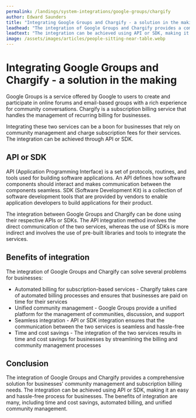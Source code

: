 ```yaml
---
permalink: /landings/system-integrations/google-groups/chargify
author: Edward Saunders
title: "Integrating Google Groups and Chargify - a solution in the making"
leadhead: "The integration of Google Groups and Chargify provides a comprehensive solution for businesses' community management and subscription billing needs"
leadtext: "The integration can be achieved using API or SDK, making it an easy and hassle-free process for businesses. The benefits of integration are many, including time and cost savings, automated billing, and unified community management."
image: /assets/images/articles/people-sitting-near-table.webp
---
```

<div class="arttext">	<h1>Integrating Google Groups and Chargify - a solution in the making</h1>
	<p>Google Groups is a service offered by Google to users to create and participate in online forums and email-based groups with a rich experience for community conversations. Chargify is a subscription billing service that handles the management of recurring billing for businesses.</p>
	<p>Integrating these two services can be a boon for businesses that rely on community management and charge subscription fees for their services. The integration can be achieved through API or SDK.</p>
	<h2>API or SDK</h2>
	<p>API (Application Programming Interface) is a set of protocols, routines, and tools used for building software applications. An API defines how software components should interact and makes communication between the components seamless. SDK (Software Development Kit) is a collection of software development tools that are provided by vendors to enable application developers to build applications for their product.</p>
	<p>The integration between Google Groups and Chargify can be done using their respective APIs or SDKs. The API integration method involves the direct communication of the two services, whereas the use of SDKs is more indirect and involves the use of pre-built libraries and tools to integrate the services.</p>
	<h2>Benefits of integration</h2>
	<p>The integration of Google Groups and Chargify can solve several problems for businesses:</p>
	<ul>
		<li>Automated billing for subscription-based services - Chargify takes care of automated billing processes and ensures that businesses are paid on time for their services</li>
		<li>Unified community management - Google Groups provide a unified platform for the management of communities, discussion, and support</li>
		<li>Seamless integration - API or SDK integration ensures that the communication between the two services is seamless and hassle-free</li>
		<li>Time and cost savings - The integration of the two services results in time and cost savings for businesses by streamlining the billing and community management processes</li>
	</ul>
	<h2>Conclusion</h2>
	<p>The integration of Google Groups and Chargify provides a comprehensive solution for businesses' community management and subscription billing needs. The integration can be achieved using API or SDK, making it an easy and hassle-free process for businesses. The benefits of integration are many, including time and cost savings, automated billing, and unified community management.</p>
</div>
